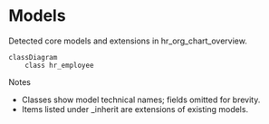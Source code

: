 # Models

Detected core models and extensions in hr_org_chart_overview.

```mermaid
classDiagram
    class hr_employee
```

Notes
- Classes show model technical names; fields omitted for brevity.
- Items listed under _inherit are extensions of existing models.
